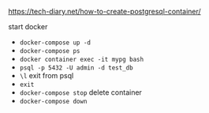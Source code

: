 https://tech-diary.net/how-to-create-postgresql-container/

start docker

-   `docker-compose up -d`
-   `docker-compose ps`
-   `docker container exec -it mypg bash`
-   `psql -p 5432 -U admin -d test_db`
-   `\l`
    exit from psql
-   `exit`
-   `docker-compose stop`
    delete container
-   `docker-compose down`
